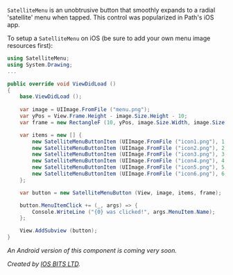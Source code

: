 `SatelliteMenu` is an unobtrusive button that smoothly expands to a radial 'satellite' menu when tapped.
This control was popularized in Path's iOS app.

To setup a `SatelliteMenu` on iOS (be sure to add your own menu image resources first):

```csharp
using SatelliteMenu;
using System.Drawing;
...

public override void ViewDidLoad ()
{
	base.ViewDidLoad ();
	
	var image = UIImage.FromFile ("menu.png");
	var yPos = View.Frame.Height - image.Size.Height - 10;
	var frame = new RectangleF (10, yPos, image.Size.Width, image.Size.Height);

	var items = new [] { 
		new SatelliteMenuButtonItem (UIImage.FromFile ("icon1.png"), 1, "Search"),
		new SatelliteMenuButtonItem (UIImage.FromFile ("icon2.png"), 2, "Update"),
		new SatelliteMenuButtonItem (UIImage.FromFile ("icon3.png"), 3, "Share"),
		new SatelliteMenuButtonItem (UIImage.FromFile ("icon4.png"), 4, "Post"),
		new SatelliteMenuButtonItem (UIImage.FromFile ("icon5.png"), 5, "Reload"),
		new SatelliteMenuButtonItem (UIImage.FromFile ("icon6.png"), 6, "Settingd")
	};

	var button = new SatelliteMenuButton (View, image, items, frame);

	button.MenuItemClick += (_, args) => {
		Console.WriteLine ("{0} was clicked!", args.MenuItem.Name);
	};

	View.AddSubview (button);
}
```

*An Android version of this component is coming very soon.*

*Created by [IOS BITS LTD](http://iosbits.co.uk/new/).*
